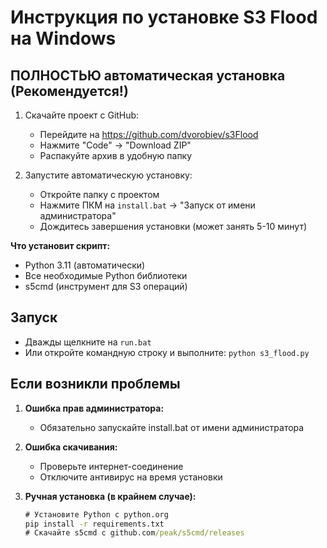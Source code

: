 # Инструкция по установке S3 Flood на Windows

## ПОЛНОСТЬЮ автоматическая установка (Рекомендуется!)

1. Скачайте проект с GitHub:
   - Перейдите на https://github.com/dvorobiev/s3Flood
   - Нажмите "Code" → "Download ZIP"
   - Распакуйте архив в удобную папку

2. Запустите автоматическую установку:
   - Откройте папку с проектом
   - Нажмите ПКМ на `install.bat` → "Запуск от имени администратора"
   - Дождитесь завершения установки (может занять 5-10 минут)

**Что установит скрипт:**
- Python 3.11 (автоматически)
- Все необходимые Python библиотеки
- s5cmd (инструмент для S3 операций)

## Запуск

- Дважды щелкните на `run.bat`
- Или откройте командную строку и выполните: `python s3_flood.py`

## Если возникли проблемы

1. **Ошибка прав администратора:**
   - Обязательно запускайте install.bat от имени администратора

2. **Ошибка скачивания:**
   - Проверьте интернет-соединение
   - Отключите антивирус на время установки

3. **Ручная установка (в крайнем случае):**
   ```cmd
   # Установите Python с python.org
   pip install -r requirements.txt
   # Скачайте s5cmd с github.com/peak/s5cmd/releases
   ```

